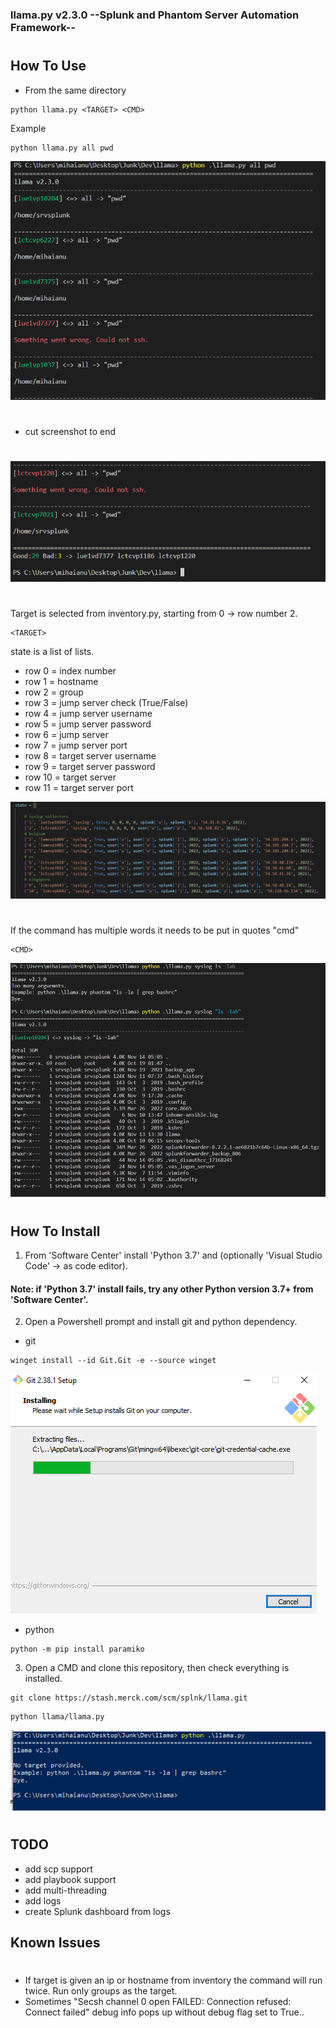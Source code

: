 ###  llama.py v2.3.0 --Splunk and Phantom Server Automation Framework-- 
#
## How To Use
- From the same directory
```code
python llama.py <TARGET> <CMD>
```
Example
```code
python llama.py all pwd
```
![Alt text](images/screenshot1.PNG?raw=true)

#
- cut screenshot to end
#

![Alt text](images/screenshot4.PNG?raw=true)
#
Target is selected from inventory.py, starting from 0 -> row number 2.

```code
<TARGET>
```
state is a list of lists.

 - row 0 = index number
 - row 1 = hostname
 - row 2 = group
 - row 3 = jump server check (True/False)
 - row 4 = jump server username
 - row 5 = jump server password
 - row 6 = jump server
 - row 7 = jump server port
 - row 8 = target server username
 - row 9 = target server password
 - row 10 = target server
 - row 11 = target server port

![Alt text](images/screenshot5.PNG?raw=true)

#
If the command has multiple words it needs to be put in quotes "cmd"
```code
<CMD>
```

![Alt text](images/screenshot6.PNG?raw=true)

#
## How To Install

1. From 'Software Center' install 'Python 3.7' and (optionally 'Visual Studio Code' -> as code editor).

#### Note: if 'Python 3.7' install fails, try any other Python version 3.7+ from 'Software Center'.


2. Open a Powershell prompt and install git and python dependency.
- git
```code
winget install --id Git.Git -e --source winget
```
![Alt text](images/screenshot2.PNG?raw=true)
- python
```code
python -m pip install paramiko
```

3. Open a CMD and clone this repository, then check everything is installed.
```
git clone https://stash.merck.com/scm/splnk/llama.git
```
```code
python llama/llama.py
```
![Alt text](images/screenshot3.PNG?raw=true)
#
## TODO
- add scp support
- add playbook support
- add multi-threading
- add logs
- create Splunk dashboard from logs

## Known Issues
#
- If target is given an ip or hostname from inventory the command will run twice. Run only groups as the target.
 - Sometimes "Secsh channel 0 open FAILED: Connection refused: Connect failed" debug info pops up without debug flag set to True..